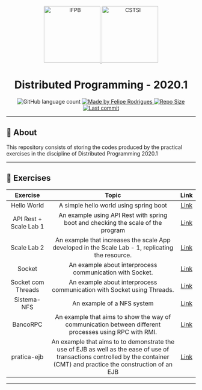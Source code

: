 <p align="center">
  <a href="https://www.ifpb.edu.br/">
    <img alt="IFPB" src="https://avatars0.githubusercontent.com/u/2523928?s=400&v=4" width=150 >
  </a>
  
  <a href="https://estudante.ifpb.edu.br/cursos/39">
  <img alt="CSTSI" src="https://henrifrade.github.io/Marvelist/images/others/TSI.svg" width=150>
  </a>
</p>

<h1 align="center">
   Distributed Programming - 2020.1
</h1>

<p align="center">
  <img alt="GitHub language count" src="https://img.shields.io/github/languages/count/felipersdf/distributed-programming?color=%23FF0000">

  <a href="https://github.com/felipersdf">
    <img alt="Made by Felipe Rodrigues" src="https://img.shields.io/badge/made%20by-Felipe Rodrigues-%2304D361?color=%23FF0000">
  </a>

  <a href="https://github.com/felipersdf/GoStack/stargazers">
    <img alt="Repo Size" src="https://img.shields.io/github/repo-size/felipersdf/distributed-programming?color=%23FF0000">
  </a>
  
  <a href="https://github.com/felipersdf/distributed-programming">
    <img alt="Last commit" src="https://img.shields.io/github/last-commit/felipersdf/distributed-programming?color=%23FF0000">
  </a>
</p>

---

## :notebook: About

This repository consists of storing the codes produced by the practical exercises in the discipline of Distributed Programming 2020.1

---

## :paperclip: Exercises

|        Exercise        |                                                                                   Topic                                                                                    |                                             Link                                              |
| :--------------------: | :------------------------------------------------------------------------------------------------------------------------------------------------------------------------: | :-------------------------------------------------------------------------------------------: |
|      Hello World       |                                                                   A simple hello world using spring boot                                                                   |     [Link](https://github.com/felipersdf/distributed-programming/tree/master/HelloWorld)      |
| API Rest + Scale Lab 1 |                                              An example using API Rest with spring boot and checking the scale of the program                                              |   [Link](https://github.com/felipersdf/distributed-programming/tree/master/APIRest-Escala)    |
|      Scale Lab 2       |                                     An example that increases the scale App developed in the Scale Lab - 1, replicating the resource.                                      |      [Link](https://github.com/felipersdf/distributed-programming/tree/master/ScaleLab2)      |
|         Socket         |                                                          An example about interprocess communication with Socket.                                                          |       [Link](https://github.com/felipersdf/distributed-programming/tree/master/Socket)        |
|   Socket com Threads   |                                                   An example about interprocess communication with Socket using Threads.                                                   | [Link](https://github.com/felipersdf/distributed-programming/tree/master/Sockets-com-Threads) |
|      Sistema-NFS       |                                                                         An example of a NFS system                                                                         |     [Link](https://github.com/felipersdf/distributed-programming/tree/master/Sistema-nfs)     |
|        BancoRPC        |                                   An example that aims to show the way of communication between different processes using RPC with RMI.                                    |       [Link](http://github.com/felipersdf/distributed-programming/tree/master/BancoRPC)       |
|      pratica-ejb       | An example that aims to to demonstrate the use of EJB as well as the ease of use of transactions controlled by the container (CMT) and practice the construction of an EJB |     [Link](http://github.com/felipersdf/distributed-programming/tree/master/pratica-ejb)      |

---
